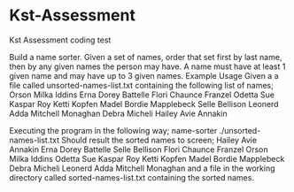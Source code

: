 # Kst-Assessment
Kst Assessment coding test

Build a name sorter. Given a set of names, order that set first by last name, then by any given names the person may have. A name must have at least 1 given name and may have up to 3 given names.
Example Usage
Given a a file called unsorted-names-list.txt containing the following list of names;
Orson Milka Iddins
Erna Dorey Battelle
Flori Chaunce Franzel
Odetta Sue Kaspar
Roy Ketti Kopfen
Madel Bordie Mapplebeck
Selle Bellison
Leonerd Adda Mitchell Monaghan
Debra Micheli
Hailey Avie Annakin

Executing the program in the following way;
name-sorter ./unsorted-names-list.txt
Should result the sorted names to screen;
Hailey Avie Annakin
Erna Dorey Battelle
Selle Bellison
Flori Chaunce Franzel
Orson Milka Iddins
Odetta Sue Kaspar
Roy Ketti Kopfen
Madel Bordie Mapplebeck
Debra Micheli
Leonerd Adda Mitchell Monaghan
and a file in the working directory called sorted-names-list.txt containing the sorted names.
